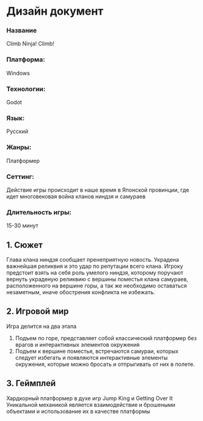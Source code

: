 # Дизайн документ
### Название

Climb Ninja! Climb!

### Платформа:

Windows

### Технологии:

Godot

### Язык:

Русский

### Жанры:

Платформер

### Сеттинг:

Действие игры происходит в наше время в Японской провинции, где идет многовековая война кланов ниндзя и самураев

### Длительность игры:

15-30 минут

## 1. Сюжет

Глава клана ниндзя сообщает пренеприятную новость. Украдена важнейшая реликвия и это удар по репутации всего клана. Игроку предстоит взять на себя роль умелого ниндзя, которому поручают вернуть украденую реликвию с вершины поместья клана самураев, расположенного на вершине горы, а так же необходимо оставаться незаметным, иначе обострения конфликта не избежать.

## 2. Игровой мир

Игра делится на два этапа
1. Подъем по горе, представляет собой классический платформер без врагов и интерактивных элементов окружения
2. Подъем к вершине поместья, встречаются самураи, которых следует избегать и появляются интерактивные элементы окружения, которые можно бросать и отпрыгивать от них в полете.

## 3. Геймплей

Хардкорный платформер в духе игр Jump King и Getting Over It
Уникальной механикой является взаимодействие и брошеными объектами и использование их в качестве платформы

